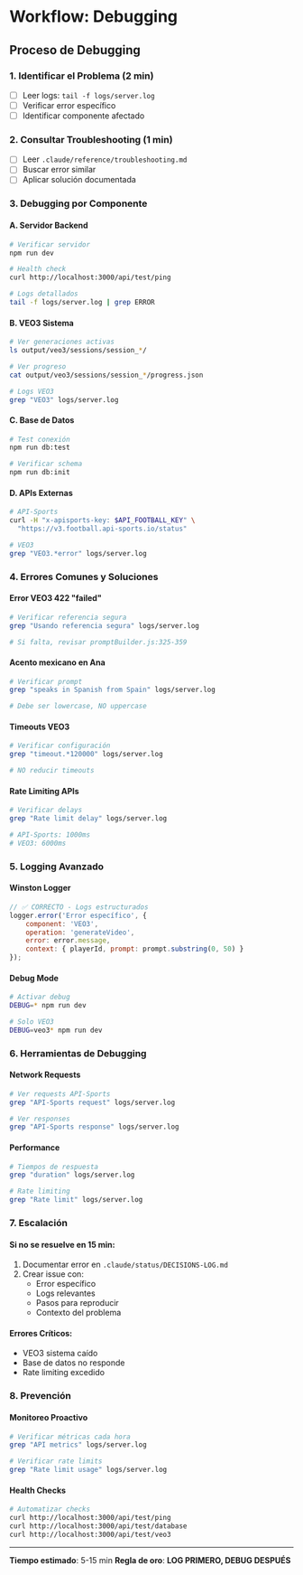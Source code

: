 # Workflow: Debugging

## Proceso de Debugging

### 1. Identificar el Problema (2 min)
- [ ] Leer logs: `tail -f logs/server.log`
- [ ] Verificar error específico
- [ ] Identificar componente afectado

### 2. Consultar Troubleshooting (1 min)
- [ ] Leer `.claude/reference/troubleshooting.md`
- [ ] Buscar error similar
- [ ] Aplicar solución documentada

### 3. Debugging por Componente

#### A. Servidor Backend
```bash
# Verificar servidor
npm run dev

# Health check
curl http://localhost:3000/api/test/ping

# Logs detallados
tail -f logs/server.log | grep ERROR
```

#### B. VEO3 Sistema
```bash
# Ver generaciones activas
ls output/veo3/sessions/session_*/

# Ver progreso
cat output/veo3/sessions/session_*/progress.json

# Logs VEO3
grep "VEO3" logs/server.log
```

#### C. Base de Datos
```bash
# Test conexión
npm run db:test

# Verificar schema
npm run db:init
```

#### D. APIs Externas
```bash
# API-Sports
curl -H "x-apisports-key: $API_FOOTBALL_KEY" \
  "https://v3.football.api-sports.io/status"

# VEO3
grep "VEO3.*error" logs/server.log
```

### 4. Errores Comunes y Soluciones

#### Error VEO3 422 "failed"
```bash
# Verificar referencia segura
grep "Usando referencia segura" logs/server.log

# Si falta, revisar promptBuilder.js:325-359
```

#### Acento mexicano en Ana
```bash
# Verificar prompt
grep "speaks in Spanish from Spain" logs/server.log

# Debe ser lowercase, NO uppercase
```

#### Timeouts VEO3
```bash
# Verificar configuración
grep "timeout.*120000" logs/server.log

# NO reducir timeouts
```

#### Rate Limiting APIs
```bash
# Verificar delays
grep "Rate limit delay" logs/server.log

# API-Sports: 1000ms
# VEO3: 6000ms
```

### 5. Logging Avanzado

#### Winston Logger
```javascript
// ✅ CORRECTO - Logs estructurados
logger.error('Error específico', {
    component: 'VEO3',
    operation: 'generateVideo',
    error: error.message,
    context: { playerId, prompt: prompt.substring(0, 50) }
});
```

#### Debug Mode
```bash
# Activar debug
DEBUG=* npm run dev

# Solo VEO3
DEBUG=veo3* npm run dev
```

### 6. Herramientas de Debugging

#### Network Requests
```bash
# Ver requests API-Sports
grep "API-Sports request" logs/server.log

# Ver responses
grep "API-Sports response" logs/server.log
```

#### Performance
```bash
# Tiempos de respuesta
grep "duration" logs/server.log

# Rate limiting
grep "Rate limit" logs/server.log
```

### 7. Escalación

#### Si no se resuelve en 15 min:
1. Documentar error en `.claude/status/DECISIONS-LOG.md`
2. Crear issue con:
   - Error específico
   - Logs relevantes
   - Pasos para reproducir
   - Contexto del problema

#### Errores Críticos:
- VEO3 sistema caído
- Base de datos no responde
- Rate limiting excedido

### 8. Prevención

#### Monitoreo Proactivo
```bash
# Verificar métricas cada hora
grep "API metrics" logs/server.log

# Verificar rate limits
grep "Rate limit usage" logs/server.log
```

#### Health Checks
```bash
# Automatizar checks
curl http://localhost:3000/api/test/ping
curl http://localhost:3000/api/test/database
curl http://localhost:3000/api/test/veo3
```

---

**Tiempo estimado**: 5-15 min
**Regla de oro**: **LOG PRIMERO, DEBUG DESPUÉS**





